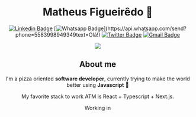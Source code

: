 <div style="text-align:center">

# Matheus Figueirêdo :rocket:

[![Linkedin Badge](https://img.shields.io/badge/-LinkedIn-blue?style=flat-square&logo=Linkedin&logoColor=white&link=https://www.linkedin.com/in/matheussousaf/)](https://www.linkedin.com/in/matheussousaf/)
[![Whatsapp Badge](https://img.shields.io/badge/-Whatsapp-4CA143?style=flat-square&labelColor=4CA143&logo=whatsapp&logoColor=white&link=https://api.whatsapp.com/send?phone=5583998949349&text=Olá!)](https://api.whatsapp.com/send?phone=5583998949349text=Olá!)
[![Twitter Badge](https://img.shields.io/badge/-Twitter-1ca0f1?style=flat-square&labelColor=1ca0f1&logo=twitter&logoColor=white&link=https://twitter.com/matheussousaf4)](https://twitter.com/matheussousaf4)
[![Gmail Badge](https://img.shields.io/badge/-Gmail-c14438?style=flat-square&logo=Gmail&logoColor=white&link=mailto:matheussousaf.js@gmail.com)](mailto:matheussousaf.js@gmail.com)

<img src="https://media.giphy.com/media/w2KHfIlI3V7bi/giphy.gif" />

<br/>

## About me

I'm a pizza oriented **software developer**, currently trying to make the world better using **Javascript** :rocket: 

My favorite stack to work ATM is React + Typescript + Next.js.

Working in
